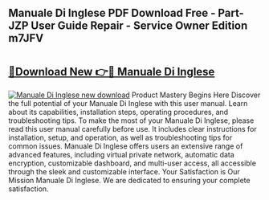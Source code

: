 ## Manuale Di Inglese PDF Download Free - Part-JZP User Guide Repair - Service Owner Edition m7JFV

# <h2><a href="http://cf16040.oget.top/?id=Manuale+Di+Inglese">🔗Download New 👉🔴 Manuale Di Inglese</a></h2>

[![Manuale Di Inglese new download](https://i.imgur.com/5g1atiW.png)](http://cf16040.oget.top/?id=Manuale+Di+Inglese)
Product Mastery Begins Here Discover the full potential of your Manuale Di Inglese with this user manual. Learn about its capabilities, installation steps, operating procedures, and troubleshooting tips. To make the most of your Manuale Di Inglese, please read this user manual carefully before use. It includes clear instructions for installation, setup, and operation, as well as troubleshooting tips for common issues. Manuale Di Inglese offers users an extensive range of advanced features, including virtual private network, automatic data encryption, customizable dashboard, and multi-user access, all accessible through the sleek and customizable interface. Your Satisfaction is Our Mission Manuale Di Inglese. We are dedicated to ensuring your complete satisfaction.
